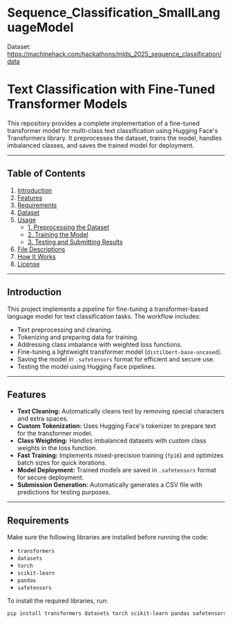 # Sequence_Classification_SmallLanguageModel

Dataset: https://machinehack.com/hackathons/mlds_2025_sequence_classification/data

# Text Classification with Fine-Tuned Transformer Models

This repository provides a complete implementation of a fine-tuned transformer model for multi-class text classification using Hugging Face's Transformers library. It preprocesses the dataset, trains the model, handles imbalanced classes, and saves the trained model for deployment.

---

## Table of Contents

1. [Introduction](#introduction)
2. [Features](#features)
3. [Requirements](#requirements)
4. [Dataset](#dataset)
5. [Usage](#usage)
   - [1. Preprocessing the Dataset](#1-preprocessing-the-dataset)
   - [2. Training the Model](#2-training-the-model)
   - [3. Testing and Submitting Results](#3-testing-and-submitting-results)
6. [File Descriptions](#file-descriptions)
7. [How It Works](#how-it-works)
8. [License](#license)

---

## Introduction

This project implements a pipeline for fine-tuning a transformer-based language model for text classification tasks. The workflow includes:

- Text preprocessing and cleaning.
- Tokenizing and preparing data for training.
- Addressing class imbalance with weighted loss functions.
- Fine-tuning a lightweight transformer model (`distilbert-base-uncased`).
- Saving the model in `.safetensors` format for efficient and secure use.
- Testing the model using Hugging Face pipelines.

---

## Features

- **Text Cleaning:** Automatically cleans text by removing special characters and extra spaces.
- **Custom Tokenization:** Uses Hugging Face's tokenizer to prepare text for the transformer model.
- **Class Weighting:** Handles imbalanced datasets with custom class weights in the loss function.
- **Fast Training:** Implements mixed-precision training (`fp16`) and optimizes batch sizes for quick iterations.
- **Model Deployment:** Trained models are saved in `.safetensors` format for secure deployment.
- **Submission Generation:** Automatically generates a CSV file with predictions for testing purposes.

---

## Requirements

Make sure the following libraries are installed before running the code:

- `transformers`
- `datasets`
- `torch`
- `scikit-learn`
- `pandas`
- `safetensors`

To install the required libraries, run:

```bash
pip install transformers datasets torch scikit-learn pandas safetensors
